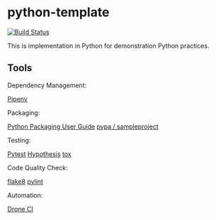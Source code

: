 # python-template

[![Build Status](https://ci.udc-service.io/api/badges/tepco-pg/python-template/status.svg)](https://ci.udc-service.io/tepco-pg/python-template)

This is implementation in Python for demonstration Python practices.

## Tools

Dependency Management:

[Pipenv](https://github.com/pypa/pipenv)

Packaging:

[Python Packaging User Guide](https://packaging.python.org/)
[pypa / sampleproject](https://github.com/pypa/sampleproject)

Testing:

[Pytest](https://pytest.org/)
[Hypothesis](https://github.com/HypothesisWorks/hypothesis-python)
[tox](https://tox.readthedocs.io/)

Code Quality Check:

[flake8](https://tox.readthedocs.io/)
[pylint](https://www.pylint.org/)

Automation:

[Drone CI](https://drone.io/)
